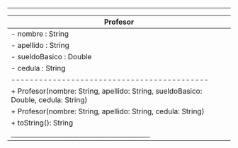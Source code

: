  ____________________________________________
|                Profesor                   |
|-------------------------------------------|
| - nombre : String                         |
| - apellido : String                       |
| - sueldoBasico : Double                   |
| - cedula : String                         |
|-------------------------------------------|
| + Profesor(nombre: String, apellido: String, sueldoBasico: Double, cedula: String) |
| + Profesor(nombre: String, apellido: String, cedula: String) |
| + toString(): String                      |
|___________________________________________|
